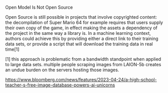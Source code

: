 Open Model Is Not Open Source

Open Source is still possible in projects that involve copyrighted content: the decompilation of Super Mario 64 for example requires that users supply their own copy of the game, in effect making the assets a dependency of the project in the same way a library is. In a machine learning context, authors could achieve this by providing either a direct link to their training data sets, or provide a script that will download the training data in real time[1]


[1] this approach is problematic from a bandwidth standpoint when applied to large data sets. multiple people scraping images from LAION-5b creates an undue burden on the servers hosting those images.

https://www.bloomberg.com/news/features/2023-04-24/a-high-school-teacher-s-free-image-database-powers-ai-unicorns